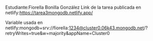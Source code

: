 Estudiante:Fiorella Bonilla González
Link de la tarea publicada en netlify:https://tarea3mongodb.netlify.app/


Variable usada en netlify:mongodb+srv://fiorella:1234@cluster0.06k43.mongodb.net/?retryWrites=true&w=majority&appName=Cluster0
